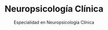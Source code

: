 ---
id: 5
lang: es
order: 5
type: Público
github: https://github.com/LeonelFiomelo/neuropsicologia-clinica.git
platform: Web
title: Neuropsicología Clínica
subtitle: Especialidad en Neuropsicología Clínica
description: Sitio Web informativo para la especialidad en Neuropsicología Clínica de la Facultad de Psicología (UBA). Se presenta de forma accesible la información sobre el programa académico, objetivos de la especialidad, equipo docente y vías de inscripción.
skills:
    - React Js
    - Next Js
    - TypeScript
    - Tailwind Css
images:
    - /neuropsicologia/1.png
    - /neuropsicologia/2.png
    - /neuropsicologia/3.png
    - /neuropsicologia/4.png
    - /neuropsicologia/5.png
    - /neuropsicologia/6.png
mockups:
    - /mockups/neuropsicologia/neuropsicologia-1.png
    - /mockups/neuropsicologia/neuropsicologia-2.png
---